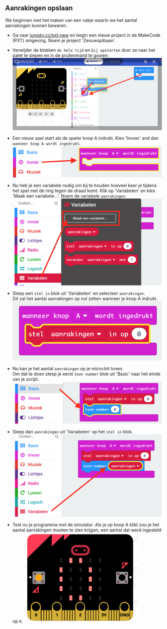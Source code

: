 ## Aanrakingen opslaan

We beginnen met het maken van een vakje waarin we het aantal aanrakingen kunnen bewaren.

+ Ga naar <a href="http://jumpto.cc/pxt-new" target="_blank">jumpto.cc/pxt-new</a> en begin een nieuw project in de MakeCode (PXT) omgeving. Noem je project 'Zenuwspibaan'.

+ Verwijder de blokken `de hele tijd` en `bij opstarten` door ze naar het palet te slepen en in de prullenmand te gooien:  
![screenshot](images/frustration-bin.png)

+ Een nieuw spel start als de speler knop A indrukt. Kies 'Invoer' and dan `wanneer knop A wordt ingedrukt`.  
![screenshot](images/frustration-onPressA.png)

+ Nu heb je een variabele nodig om bij te houden hoeveel keer je tijdens het spel met de ring tegen de draad komt. Klik op 'Variabelen' en kies 'Maak een variabele...'. Noem de variabele `aanrakingen`.  
![screenshot](images/frustration-variable.png)

+ Sleep een `stel in` blok uit 'Variabelen' en selecteer `aanrakingen`.  
Dit zal het aantal aanrakingen op nul zetten wanneer je knop A indrukt.  
![screenshot](images/frustration-fails.png)

+ Nu kan je het aantal `aanrakingen` op je micro:bit tonen.  
Om dat te doen sleep je eerst `toon nummer` blok uit 'Basic' naar het einde van je script.  
![screenshot](images/frustration-show.png)

+ Sleep dan `aanrakingen` uit 'Variabelen' op het `stel in` blok.  
![screenshot](images/frustration-show-fails.png)
	
+ Test nu je programma met de simulator. Als je op knop A klikt zou je het aantal aanrakingen moeten te zien krijgen, een aantal dat werd ingesteld op `0`.  ![screenshot](images/frustration-fails-test.png)


